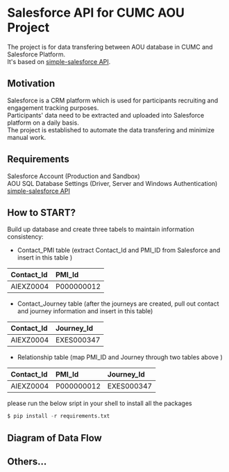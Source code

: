 # Salesforce API for CUMC AOU Project

The project is for data transfering between AOU database in CUMC and Salesforce Platform.   
It's based on [simple-salesforce API](https://pypi.org/project/simple-salesforce/).   

## Motivation 

Salesforce is a CRM platform which is used for participants recruiting and engagement tracking purposes.   
Participants' data need to be extracted and uploaded into Salesforce platform on a daily basis.   
The project is established to automate the data transfering and minimize manual work.   


## Requirements

Salesforce Account (Production and Sandbox)  
AOU SQL Database Settings (Driver, Server and Windows Authentication)  
[simple-salesforce API](https://pypi.org/project/simple-salesforce/)  

## How to START?

Build up database and create three tabels to maintain information consistency:
* Contact_PMI table (extract Contact_Id and PMI_ID from Salesforce and insert in this table )

|Contact_Id   |PMI_Id       |
|:------------|:------------|
|AIEXZ0004    |P000000012   |

* Contact_Journey table (after the journeys are created, pull out contact and journey information and insert in this table)

|Contact_Id   |Journey_Id   |
|:------------|:------------|
|AIEXZ0004    |EXES000347   |

* Relationship table (map PMI_ID and Journey through two tables above )

|Contact_Id   |PMI_Id       |Journey_Id   |
|:------------|:------------|:------------|
|AIEXZ0004    |P000000012   |EXES000347   |

please run the below sript in your shell to install all the packages 
```python
$ pip install -r requirements.txt
```

## Diagram of Data Flow



## Others...

